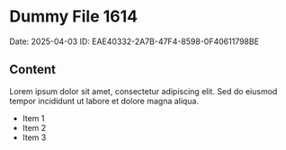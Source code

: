 # Dummy File 1614

Date: 2025-04-03
ID: EAE40332-2A7B-47F4-8598-0F40611798BE

## Content

Lorem ipsum dolor sit amet, consectetur adipiscing elit.
Sed do eiusmod tempor incididunt ut labore et dolore magna aliqua.

* Item 1
* Item 2
* Item 3

